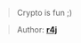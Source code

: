 > Crypto is fun ;)

> Author: **[r4j][author-profile]**

[author-profile]: https://app.hackthebox.com/users/13243
